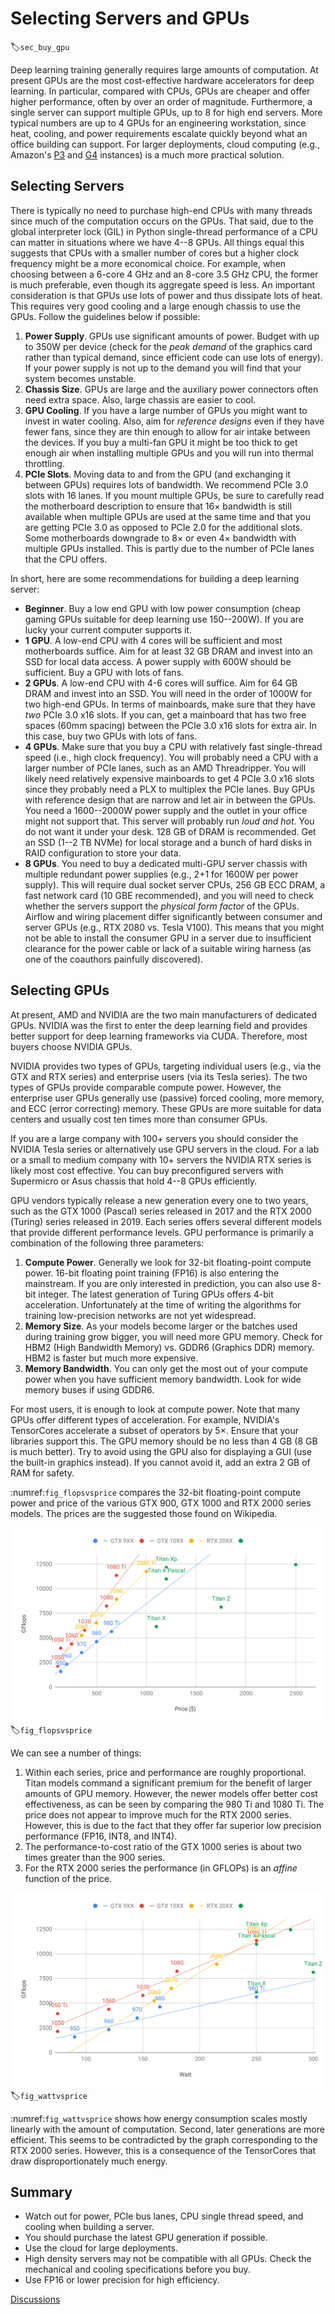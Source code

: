 # Selecting Servers and GPUs
:label:`sec_buy_gpu`

Deep learning training generally requires large amounts of computation. At present GPUs are the most cost-effective hardware accelerators for deep learning. In particular, compared with CPUs, GPUs are cheaper and offer higher performance, often by over an order of magnitude. Furthermore, a single server can support multiple GPUs, up to 8 for high end servers. More typical numbers are up to 4 GPUs for an engineering workstation, since heat, cooling, and power requirements escalate quickly beyond what an office building can support. For larger deployments, cloud computing (e.g., Amazon's [P3](https://aws.amazon.com/ec2/instance-types/p3/) and [G4](https://aws.amazon.com/blogs/aws/in-the-works-ec2-instances-g4-with-nvidia-t4-gpus/) instances) is a much more practical solution.


## Selecting Servers

There is typically no need to purchase high-end CPUs with many threads since much of the computation occurs on the GPUs. That said, due to the global interpreter lock (GIL) in Python single-thread performance of a CPU can matter in situations where we have 4--8 GPUs. All things equal this suggests that CPUs with a smaller number of cores but a higher clock frequency might be a more economical choice. For example, when choosing between a 6-core 4 GHz and an 8-core 3.5 GHz CPU, the former is much preferable, even though its aggregate speed is less.
An important consideration is that GPUs use lots of power and thus dissipate lots of heat. This requires very good cooling and a large enough chassis to use the GPUs. Follow the guidelines below if possible:

1. **Power Supply**. GPUs use significant amounts of power. Budget with up to 350W per device (check for the *peak demand* of the graphics card rather than typical demand, since efficient code can use lots of energy). If your power supply is not up to the demand you will find that your system becomes unstable.
1. **Chassis Size**. GPUs are large and the auxiliary power connectors often need extra space. Also, large chassis are easier to cool.
1. **GPU Cooling**. If you have a large number of GPUs you might want to invest in water cooling. Also, aim for *reference designs* even if they have fewer fans, since they are thin enough to allow for air intake between the devices. If you buy a multi-fan GPU it might be too thick to get enough air when installing multiple GPUs and you will run into thermal throttling.
1. **PCIe Slots**. Moving data to and from the GPU (and exchanging it between GPUs) requires lots of bandwidth. We recommend PCIe 3.0 slots with 16 lanes. If you mount multiple GPUs, be sure to carefully read the motherboard description to ensure that 16$\times$ bandwidth is still available when multiple GPUs are used at the same time and that you are getting PCIe 3.0 as opposed to PCIe 2.0 for the additional slots. Some motherboards downgrade to 8$\times$ or even 4$\times$ bandwidth with multiple GPUs installed. This is partly due to the number of PCIe lanes that the CPU offers.

In short, here are some recommendations for building a deep learning server:

* **Beginner**. Buy a low end GPU with low power consumption (cheap gaming GPUs suitable for deep learning use 150--200W). If you are lucky your current computer supports it.
* **1 GPU**. A low-end CPU with 4 cores will be sufficient and most motherboards suffice. Aim for at least 32 GB DRAM and invest into an SSD for local data access. A power supply with 600W should be sufficient. Buy a GPU with lots of fans.
* **2 GPUs**. A low-end CPU with 4-6 cores will suffice. Aim for 64 GB DRAM and invest into an SSD. You will need in the order of 1000W for two high-end GPUs. In terms of mainboards, make sure that they have *two* PCIe 3.0 x16 slots. If you can, get a mainboard that has two free spaces (60mm spacing) between the PCIe 3.0 x16 slots for extra air. In this case, buy two GPUs with lots of fans.
* **4 GPUs**. Make sure that you buy a CPU with relatively fast single-thread speed (i.e., high clock frequency). You will probably need a CPU with a larger number of PCIe lanes, such as an AMD Threadripper. You will likely need relatively expensive mainboards to get 4 PCIe 3.0 x16 slots since they probably need a PLX to multiplex the PCIe lanes. Buy GPUs with reference design that are narrow and let air in between the GPUs. You need a 1600--2000W power supply and the outlet in your office might not support that. This server will probably run *loud and hot*. You do not want it under your desk. 128 GB of DRAM is recommended. Get an SSD (1--2 TB NVMe) for local storage and a bunch of hard disks in RAID configuration to store your data.
* **8 GPUs**. You need to buy a dedicated multi-GPU server chassis with multiple redundant power supplies (e.g., 2+1 for 1600W per power supply). This will require dual socket server CPUs, 256 GB ECC DRAM, a fast network card (10 GBE recommended), and you will need to check whether the servers support the *physical form factor* of the GPUs. Airflow and wiring placement differ significantly between consumer and server GPUs (e.g., RTX 2080 vs. Tesla V100). This means that you might not be able to install the consumer GPU in a server due to insufficient clearance for the power cable or lack of a suitable wiring harness (as one of the coauthors painfully discovered).


## Selecting GPUs

At present, AMD and NVIDIA are the two main manufacturers of dedicated GPUs. NVIDIA was the first to enter the deep learning field and provides better support for deep learning frameworks via CUDA. Therefore, most buyers choose NVIDIA GPUs.

NVIDIA provides two types of GPUs, targeting individual users (e.g., via the GTX and RTX series) and enterprise users (via its Tesla series). The two types of GPUs provide comparable compute power. However, the enterprise user GPUs generally use (passive) forced cooling, more memory, and ECC (error correcting) memory. These GPUs are more suitable for data centers and usually cost ten times more than consumer GPUs.

If you are a large company with 100+ servers you should consider the NVIDIA Tesla series or alternatively use GPU servers in the cloud. For a lab or a small to medium company with 10+ servers the NVIDIA RTX series is likely most cost effective. You can buy preconfigured servers with Supermicro or Asus chassis that hold 4--8 GPUs efficiently.

GPU vendors typically release a new generation every one to two years, such as the GTX 1000 (Pascal) series released in 2017 and the RTX 2000 (Turing) series released in 2019. Each series offers several different models that provide different performance levels. GPU performance is primarily a combination of the following three parameters:

1. **Compute Power**. Generally we look for 32-bit floating-point compute power. 16-bit floating point training (FP16) is also entering the mainstream. If you are only interested in prediction, you can also use 8-bit integer. The latest generation of Turing GPUs offers 4-bit acceleration. Unfortunately at the time of writing the algorithms for training low-precision networks are not yet widespread.
1. **Memory Size**. As your models become larger or the batches used during training grow bigger, you will need more GPU memory. Check for HBM2 (High Bandwidth Memory) vs. GDDR6 (Graphics DDR) memory. HBM2 is faster but much more expensive.
1. **Memory Bandwidth**. You can only get the most out of your compute power when you have sufficient memory bandwidth. Look for wide memory buses if using GDDR6.

For most users, it is enough to look at compute power. Note that many GPUs offer different types of acceleration. For example, NVIDIA's TensorCores accelerate a subset of operators by 5$\times$. Ensure that your libraries support this. The GPU memory should be no less than 4 GB (8 GB is much better). Try to avoid using the GPU also for displaying a GUI (use the built-in graphics instead). If you cannot avoid it, add an extra 2 GB of RAM for safety.

:numref:`fig_flopsvsprice` compares the 32-bit floating-point compute power and price of the various GTX 900, GTX 1000 and RTX 2000 series models. The prices are the suggested those found on Wikipedia.

![Floating-point compute power and price comparison. ](../img/flopsvsprice.svg)
:label:`fig_flopsvsprice`


We can see a number of things:

1. Within each series, price and performance are roughly proportional. Titan models command a significant premium for the benefit of larger amounts of GPU memory. However, the newer models offer better cost effectiveness, as can be seen by comparing the 980 Ti and 1080 Ti. The price does not appear to improve much for the RTX 2000 series. However, this is due to the fact that they offer far superior low precision performance (FP16, INT8, and INT4).
2. The performance-to-cost ratio of the GTX 1000 series is about two times greater than the 900 series.
3. For the RTX 2000 series the performance (in GFLOPs) is an *affine* function of the price.

![Floating-point compute power and energy consumption. ](../img/wattvsprice.svg)
:label:`fig_wattvsprice`


:numref:`fig_wattvsprice` shows how energy consumption scales mostly linearly with the amount of computation. Second, later generations are more efficient. This seems to be contradicted by the graph corresponding to the RTX 2000 series. However, this is a consequence of the TensorCores that draw disproportionately much energy.


## Summary

* Watch out for power, PCIe bus lanes, CPU single thread speed, and cooling when building a server.
* You should purchase the latest GPU generation if possible.
* Use the cloud for large deployments.
* High density servers may not be compatible with all GPUs. Check the mechanical and cooling specifications before you buy.
* Use FP16 or lower precision for high efficiency.


[Discussions](https://discuss.d2l.ai/t/425)
